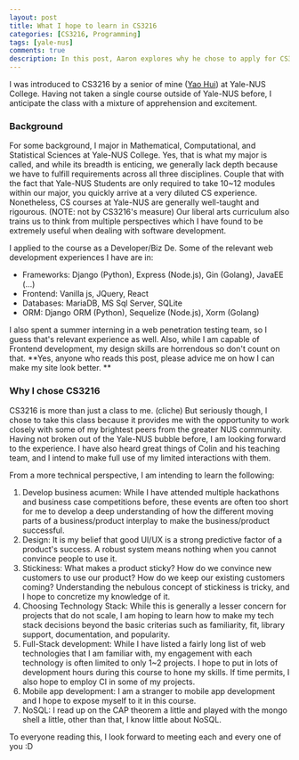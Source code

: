 ```yaml
---
layout: post
title: What I hope to learn in CS3216
categories: [CS3216, Programming]
tags: [yale-nus]
comments: true
description: In this post, Aaron explores why he chose to apply for CS3216 and what he hopes to learn from it.
---
```


I was introduced to CS3216 by a senior of mine ([Yao Hui](https://superburrito.wordpress.com/)) at Yale-NUS College. Having not taken a single course outside of Yale-NUS before, I anticipate the class with a mixture of apprehension and excitement.

### Background

For some background, I major in Mathematical, Computational, and Statistical Sciences at Yale-NUS College. Yes, that is what my major is called, and while its breadth is enticing, we generally lack depth because we have to fulfill requirements across all three disciplines. Couple that with the fact that Yale-NUS Students are only required to take 10~12 modules within our major, you quickly arrive at a very diluted CS experience. Nonetheless, CS courses at Yale-NUS are generally well-taught and rigourous. (NOTE: not by CS3216's measure) Our liberal arts curriculum also trains us to think from multiple perspectives which I have found to be extremely useful when dealing with software development.

I applied to the course as a Developer/Biz De. Some of the relevant web development experiences I have are in:

-  Frameworks: Django (Python), Express (Node.js), Gin (Golang), JavaEE (...)
- Frontend: Vanilla js, JQuery, React
- Databases: MariaDB, MS Sql Server, SQLite
- ORM: Django ORM (Python), Sequelize (Node.js), Xorm (Golang)

I also spent a summer interning in a web penetration testing team, so I guess that's relevant experience as well. Also, while I am capable of Frontend development, my design skills are horrendous so don't count on that. **Yes, anyone who reads this post, please advice me on how I can make my site look better. **



### Why I chose CS3216

CS3216 is more than just a class to me. (cliche) But seriously though, I chose to take this class because it provides me with the opportunity to work closely with some of my brightest peers from the greater NUS community. Having not broken out of the Yale-NUS bubble before, I am looking forward to the experience. I have also heard great things of Colin and his teaching team, and I intend to make full use of my limited interactions with them.

From a more technical perspective, I am intending to learn the following:

1. Develop business acumen: While I have attended multiple hackathons and business case competitions before, these events are often too short for me to develop a deep understanding of how the different moving parts of a business/product interplay to make the business/product successful. 
2. Design: It is my belief that good UI/UX is a strong predictive factor of a product's success. A robust system means nothing when you cannot convince people to use it. 
3. Stickiness: What makes a product sticky? How do we convince new customers to use our product? How do we keep our existing customers coming? Understanding the nebulous concept of stickiness is tricky, and I hope to concretize my knowledge of it.
4. Choosing Technology Stack: While this is generally a lesser concern for projects that do not scale, I am hoping to learn how to make my tech stack decisions beyond the basic criterias such as familiarity, fit, library support, documentation, and popularity.
5. Full-Stack development: While I have listed a fairly long list of web technologies that I am familiar with, my engagement with each technology is often limited to only 1~2 projects. I hope to put in lots of development hours during this course to hone my skills. If time permits, I also hope to employ CI in some of my projects.
6. Mobile app development: I am a stranger to mobile app development and I hope to expose myself to it in this course.
7. NoSQL: I read up on the CAP theorem a little and played with the mongo shell a little, other than that, I know little about NoSQL. 



To everyone reading this, I look forward to meeting each and every one of you :D 